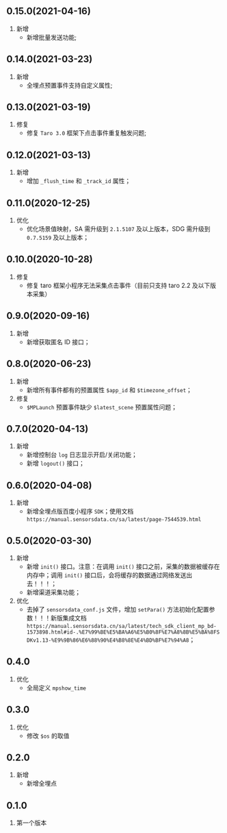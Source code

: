 ## 0.15.0(2021-04-16)
1. 新增
    - 新增批量发送功能;

## 0.14.0(2021-03-23)
1. 新增
    - 全埋点预置事件支持自定义属性;

## 0.13.0(2021-03-19)
1. 修复
    - 修复 `Taro 3.0` 框架下点击事件重复触发问题;

## 0.12.0(2021-03-13)
1. 新增
    - 增加 `_flush_time` 和 `_track_id` 属性；


## 0.11.0(2020-12-25)
1. 优化
    - 优化场景值映射，SA 需升级到 `2.1.5107` 及以上版本，SDG 需升级到 `0.7.5159` 及以上版本；

## 0.10.0(2020-10-28)
1.  修复
    - 修复 taro 框架小程序无法采集点击事件（目前只支持 taro 2.2 及以下版本采集）

## 0.9.0(2020-09-16)
1. 新增
    -  新增获取匿名 ID 接口；

## 0.8.0(2020-06-23)
1. 新增
    - 新增所有事件都有的预置属性 `$app_id` 和 `$timezone_offset`；
2. 修复
    - `$MPLaunch` 预置事件缺少 `$latest_scene` 预置属性问题；
    
## 0.7.0(2020-04-13)
1. 新增
    - 新增控制台 `log` 日志显示开启/关闭功能；
    - 新增 `logout()` 接口；

## 0.6.0(2020-04-08)
1. 新增
    - 新增全埋点版百度小程序 `SDK`；使用文档 `https://manual.sensorsdata.cn/sa/latest/page-7544539.html`

## 0.5.0(2020-03-30)
1. 新增
    - 新增 `init()` 接口。注意：在调用 `init()` 接口之前，采集的数据被缓存在内存中；调用 `init()` 接口后，会将缓存的数据通过网络发送出去！！！；
    - 新增渠道采集功能；
2. 优化
    - 去掉了 `sensorsdata_conf.js` 文件，增加 `setPara()` 方法初始化配置参数！！！新版集成文档 `https://manual.sensorsdata.cn/sa/latest/tech_sdk_client_mp_bd-1573898.html#id-.%E7%99%BE%E5%BA%A6%E5%B0%8F%E7%A8%8B%E5%BA%8FSDKv1.13-%E9%9B%86%E6%88%90%E4%B8%8E%E4%BD%BF%E7%94%A8`；

## 0.4.0
1. 优化
    - 全局定义 `mpshow_time`

## 0.3.0
1. 优化
    - 修改 `$os` 的取值

## 0.2.0
1. 新增
    - 新增全埋点

## 0.1.0
1. 第一个版本
